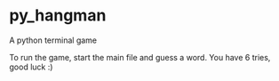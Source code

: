 # py_hangman
A python terminal game

To run the game, start the main file and guess a word. You have 6 tries, good luck :)
